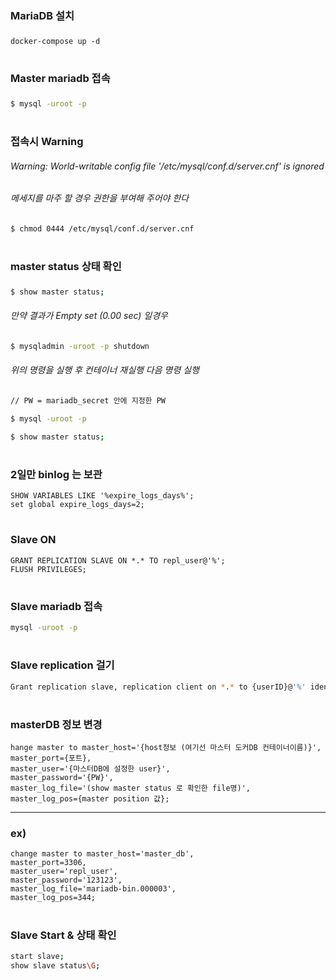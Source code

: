 ### MariaDB 설치
###
~~~
docker-compose up -d
~~~
#
### Master mariadb 접속
###
~~~bash
$ mysql -uroot -p
~~~
#
### 접속시 Warning
###### Warning: World-writable config file '/etc/mysql/conf.d/server.cnf' is ignored 
###### 메세지를 마주 할 경우 권한을 부여해 주어야 한다
~~~bash
$ chmod 0444 /etc/mysql/conf.d/server.cnf 
~~~
#
### master status 상태 확인
###
~~~bash
$ show master status;
~~~

###### 만약 결과가 Empty set (0.00 sec) 일경우
~~~bash
$ mysqladmin -uroot -p shutdown
~~~ 
###### 위의 명령을 실행 후 컨테이너 재실행 다음 명령 실행
~~~ bash
// PW = mariadb_secret 안에 지정한 PW

$ mysql -uroot -p

$ show master status;
~~~
#
### 2일만 binlog 는 보관
~~~mysql
SHOW VARIABLES LIKE '%expire_logs_days%';
set global expire_logs_days=2;
~~~
#
### Slave ON
~~~mysql
GRANT REPLICATION SLAVE ON *.* TO repl_user@'%';
FLUSH PRIVILEGES;
~~~
#
### Slave mariadb 접속
~~~bash
mysql -uroot -p
~~~
#
### Slave replication 걸기
~~~bash
Grant replication slave, replication client on *.* to {userID}@'%' identified by '{PW}';
~~~
#
### masterDB 정보 변경
~~~
hange master to master_host='{host정보 (여기선 마스터 도커DB 컨테이너이름)}',
master_port={포트},
master_user='{마스터DB에 설정한 user}',
master_password='{PW}',
master_log_file='(show master status 로 확인한 file명)',
master_log_pos={master position 값};
~~~
---
### ex)
~~~
change master to master_host='master_db',
master_port=3306,
master_user='repl_user',
master_password='123123',
master_log_file='mariadb-bin.000003',
master_log_pos=344;
~~~
#
### Slave Start & 상태 확인
~~~bash
start slave;
show slave status\G;
~~~



